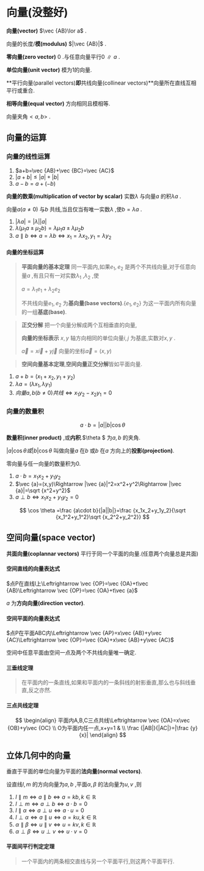 # 向量(没整好)

**向量(vector)** $\vec {AB}\lor a$ .

向量的长度/**模(modulus)** $|\vec {AB}|$ .

**零向量(zero vector)** $0$ .与任意向量平行$0\parallel a$ .

**单位向量(unit vector)** 模为1的向量.

**平行向量(parallel vectors)**即**共线向量(collinear vectors)**向量所在直线互相平行或重合.

**相等向量(equal vector)** 方向相同且模相等.

向量夹角$<a,b>$ .

## 向量的运算

### 向量的线性运算

1. $a+b=\vec {AB}+\vec {BC}=\vec {AC}$ 
2. $|a+b|\le |a|+|b|$ 
3. $a-b=a+(-b)$ 

**向量的数乘(multiplication of vector by scalar)** 实数$\lambda$ 与向量$a$ 的积$\lambda a$ .

向量$a(a\ne 0)$ 与$b$ 共线,当且仅当有唯一实数$\lambda$ ,使$b=\lambda a$ .

1. $|\lambda a|=|\lambda ||a|$ 
2. $\lambda (\mu _1a\pm \mu _2b)=\lambda \mu _1a\pm \lambda \mu _2b$ 
2. $a\parallel b\Leftrightarrow a=\lambda b\Leftrightarrow x_1=\lambda x_2,y_1=\lambda y_2$ 

#### 向量的坐标运算

> **平面向量的基本定理** 同一平面内,如果$e_1,e_2$ 是两个不共线向量,对于任意向量$a$ ,有且只有一对实数$\lambda _1$ ,$\lambda _2$ ,使
>
> $a=\lambda _1e_1+\lambda _2e_2$ 
>
> 不共线向量$e_1,e_2$ 为**基向量(base vectors)**.$\{e_1,e_2\}$ 为这一平面内所有向量的一组**基底(base)**.

> **正交分解** 把一个向量分解成两个互相垂直的向量,
>
> **向量的坐标表示** $x,y$ 轴方向相同的单位向量$i,j$ 为基底,实数对$x,y$ .
>
> $\vec {a}=x\vec {i}+y\vec {j}$ 向量的坐标$\vec {a}=(x,y)$ 

> **空间向量基本定理**,**空间向量正交分解**皆如平面向量.

1. $a+b=(x_1+x_2,y_1+y_2)$ 
2. $\lambda a=(\lambda x_1,\lambda y_1)$ 
3. $向量a,b(b\ne 0)共线\Leftrightarrow x_1y_2-x_2y_1=0$ 

### 向量的数量积

$$
a\cdot b=|a||b|\cos \theta
$$

**数量积(inner product)** ,或**内积**.$\theta $ 为$a,b$ 的夹角.

$|a|\cos \theta 或|b| \cos \theta$ 叫做向量$a$ 在$b$ 或$b$ 在$a$ 方向上的**投影(projection)**.

零向量与任一向量的数量积为0.

1. $a\cdot b=x_1x_2+y_1y_2$ 
2. $\vec {a}=(x,y)\Rightarrow |\vec {a}|^2=x^2+y^2\Rightarrow |\vec {a}|=\sqrt {x^2+y^2}$ 
2. $a\perp b\Leftrightarrow x_1x_2+y_1y_2=0$ 

$$
\cos \theta =\frac {a\cdot b}{|a||b|}=\frac {x_1x_2+y_1y_2}{\sqrt {x_1^2+y_1^2}\sqrt {x_2^2+y_2^2}}
$$

## 空间向量(space vector)

**共面向量(coplannar vectors)** 平行于同一个平面的向量.(任意两个向量总是共面)

#### 空间直线的向量表达式

$点P在直线l上\Leftrightarrow \vec {OP}=\vec {OA}+t\vec {AB}\Leftrightarrow \vec {OP}=\vec {OA}+t\vec {a}$ 

$a$ 为**方向向量(direction vector)**.

#### 空间平面的向量表达式

$点P在平面ABC内\Leftrightarrow \vec {AP}=x\vec {AB}+y\vec {AC}\Leftrightarrow \vec {OP}=\vec {OA}+x\vec {AB}+y\vec {AC}$ 

空间中任意平面由空间一点及两个不共线向量唯一确定.

#### 三垂线定理

> 在平面内的一条直线,如果和平面内的一条斜线的射影垂直,那么也与斜线垂直,反之亦然.

#### 三点共线定理

$$
\begin{align}
平面内A,B,C三点共线\Leftrightarrow \vec {OA}=x\vec {OB}+y\vec {OC} \\
O为平面内任一点,x+y=1 & \\
\frac {|AB|}{|AC|}=|\frac {y}{x}|
\end{align}
$$



## 立体几何中的向量

垂直于平面的单位向量为平面的**法向量(normal vectors)**.

设直线$l,m$ 的方向向量为$a,b$ ,平面$\alpha ,\beta$ 的法向量为$u,v$ ,则

1. $l\parallel m\Leftrightarrow a\parallel b\Leftrightarrow a=kb,k\in \mathbb {R}$ 
2. $l\perp m\Leftrightarrow a\perp b\Leftrightarrow a\cdot b=0$ 
3. $l\parallel \alpha \Leftrightarrow a\perp u\Leftrightarrow a\cdot u=0$ 
4. $l\perp \alpha \Leftrightarrow a\parallel u\Leftrightarrow a=ku,k\in \mathbb {R}$ 
5. $\alpha \parallel \beta \Leftrightarrow u \parallel v\Leftrightarrow u=kv,k\in \mathbb {R}$ 
6. $\alpha \perp \beta \Leftrightarrow u\perp v\Leftrightarrow u\cdot v=0$ 

#### 平面间平行判定定理

> 一个平面内的两条相交直线与另一个平面平行,则这两个平面平行.
